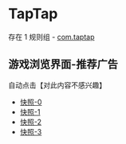 # TapTap

存在 1 规则组 - [com.taptap](/src/apps/com.taptap.ts)

## 游戏浏览界面-推荐广告

自动点击【对此内容不感兴趣】

- [快照-0](https://i.gkd.li/import/12840903)
- [快照-1](https://i.gkd.li/import/12842279)
- [快照-2](https://gkd-kit.gitee.io/import/12864810)
- [快照-3](https://i.gkd.li/import/12840904)
